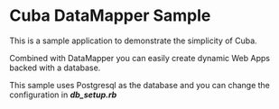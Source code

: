 # Cuba DataMapper Sample

This is a sample application to demonstrate the simplicity of Cuba.

Combined with DataMapper you can easily create dynamic Web Apps backed with a
database.

This sample uses Postgresql as the database and you can change the configuration
in ***db_setup.rb***
